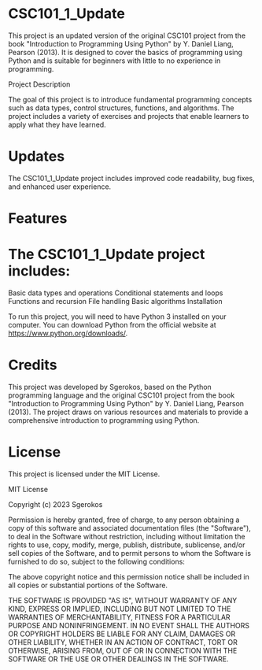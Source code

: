 # CSC101_1_Update

This project is an updated version of the original CSC101 project from the book "Introduction to Programming Using Python" by Y. Daniel Liang, Pearson (2013). It is designed to cover the basics of programming using Python and is suitable for beginners with little to no experience in programming.

Project Description

The goal of this project is to introduce fundamental programming concepts such as data types, control structures, functions, and algorithms. The project includes a variety of exercises and projects that enable learners to apply what they have learned.

# Updates

The CSC101_1_Update project includes improved code readability, bug fixes, and enhanced user experience.

# Features

# The CSC101_1_Update project includes:

Basic data types and operations
Conditional statements and loops
Functions and recursion
File handling
Basic algorithms
Installation

To run this project, you will need to have Python 3 installed on your computer. You can download Python from the official website at https://www.python.org/downloads/.

# Credits

This project was developed by Sgerokos, based on the Python programming language and the original CSC101 project from the book "Introduction to Programming Using Python" by Y. Daniel Liang, Pearson (2013). The project draws on various resources and materials to provide a comprehensive introduction to programming using Python.

# License

This project is licensed under the MIT License.

MIT License

Copyright (c) 2023 Sgerokos

Permission is hereby granted, free of charge, to any person obtaining a copy of this software and associated documentation files (the "Software"), to deal in the Software without restriction, including without limitation the rights to use, copy, modify, merge, publish, distribute, sublicense, and/or sell copies of the Software, and to permit persons to whom the Software is furnished to do so, subject to the following conditions:

The above copyright notice and this permission notice shall be included in all copies or substantial portions of the Software.

THE SOFTWARE IS PROVIDED "AS IS", WITHOUT WARRANTY OF ANY KIND, EXPRESS OR IMPLIED, INCLUDING BUT NOT LIMITED TO THE WARRANTIES OF MERCHANTABILITY, FITNESS FOR A PARTICULAR PURPOSE AND NONINFRINGEMENT. IN NO EVENT SHALL THE AUTHORS OR COPYRIGHT HOLDERS BE LIABLE FOR ANY CLAIM, DAMAGES OR OTHER LIABILITY, WHETHER IN AN ACTION OF CONTRACT, TORT OR OTHERWISE, ARISING FROM, OUT OF OR IN CONNECTION WITH THE SOFTWARE OR THE USE OR OTHER DEALINGS IN THE SOFTWARE.